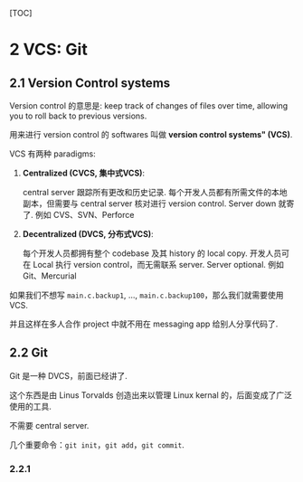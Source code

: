 [TOC]

# 2 VCS: Git

## 2.1 Version Control systems

Version control 的意思是: keep track of changes of files over time, allowing you to roll back to previous versions.

用来进行 version control 的 softwares 叫做 **version control systems" (VCS)**.

VCS 有两种 paradigms:

1. **Centralized (CVCS, 集中式VCS)**: 

   central server 跟踪所有更改和历史记录. 
   每个开发人员都有所需文件的本地副本，但需要与 central server 核对进行 version control.
   Server down 就寄了.
   例如 CVS、SVN、Perforce

2. **Decentralized (DVCS, 分布式VCS)**:

   每个开发人员都拥有整个 codebase 及其 history 的 local copy.
   开发人员可在 Local 执行 version control，而无需联系 server.
   Server optional.
   例如 Git、Mercurial

如果我们不想写 `main.c.backup1`, ..., `main.c.backup100`，那么我们就需要使用 VCS.

并且这样在多人合作 project 中就不用在 messaging app 给别人分享代码了.

## 2.2 Git

Git 是一种 DVCS，前面已经讲了.

这个东西是由 Linus Torvalds 创造出来以管理 Linux kernal 的，后面变成了广泛使用的工具.

不需要 central server.

几个重要命令：`git init`，`git add`，`git commit`.

### 2.2.1 
